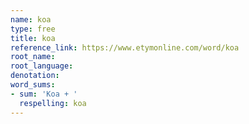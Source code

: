 ```yaml
---
name: koa
type: free
title: koa
reference_link: https://www.etymonline.com/word/koa
root_name: 
root_language: 
denotation: 
word_sums:
- sum: 'Koa + '
  respelling: koa
---
```

